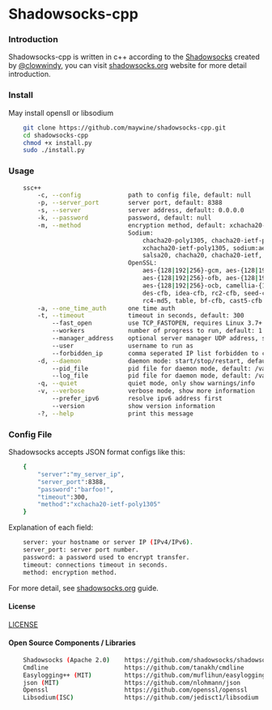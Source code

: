 Shadowsocks-cpp
===============

### Introduction

Shadowsocks-cpp is written in c++ according to the [Shadowsocks](https://github.com/shadowsocks/shadowsocks) 
created by [@clowwindy](https://github.com/clowwindy), you can visit [shadowsocks.org](https://www.shadowsocks.org/en/) 
website for more detail introduction.

### Install

May install opensll or libsodium

```bash
    git clone https://github.com/maywine/shadowsocks-cpp.git
    cd shadowsocks-cpp
    chmod +x install.py
    sudo ./install.py
``` 

### Usage

```bash
    ssc++
        -c, --config             path to config file, default: null
        -p, --server_port        server port, default: 8388
        -s, --server             server address, default: 0.0.0.0
        -k, --password           password, default: null
        -m, --method             encryption method, default: xchacha20-ietf-poly1305
                                 Sodium:
                                     chacha20-poly1305, chacha20-ietf-poly1305,
                                     xchacha20-ietf-poly1305, sodium:aes-256-gcm,
                                     salsa20, chacha20, chacha20-ietf, xchacha20
                                 OpenSSL:
                                     aes-{128|192|256}-gcm, aes-{128|192|256}-cfb,
                                     aes-{128|192|256}-ofb, aes-{128|192|256}-ctr,
                                     aes-{128|192|256}-ocb, camellia-{128|192|256}-cfb,
                                     des-cfb, idea-cfb, rc2-cfb, seed-cfb, rc4,
                                     rc4-md5, table, bf-cfb, cast5-cfb
        -a, --one_time_auth      one time auth
        -t, --timeout            timeout in seconds, default: 300
            --fast_open          use TCP_FASTOPEN, requires Linux 3.7+
            --workers            number of progress to run, default: 1
            --manager_address    optional server manager UDP address, see wiki
            --user               username to run as
            --forbidden_ip       comma seperated IP list forbidden to connect, default: 127.0.0.0/8,::1/128
        -d, --daemon             daemon mode: start/stop/restart, default: null
            --pid_file           pid file for daemon mode, default: /var/run/shadowsocksc++.pid
            --log_file           pid file for daemon mode, default: /var/log/shadowsocksc++.log
        -q, --quiet              quiet mode, only show warnings/info
        -v, --verbose            verbose mode, show more information
            --prefer_ipv6        resolve ipv6 address first
            --version            show version information
        -?, --help               print this message            
```
### Config File

Shadowsocks accepts JSON format configs like this:

```bash
    {
        "server":"my_server_ip",
        "server_port":8388,
        "password":"barfoo!",
        "timeout":300,
        "method":"xchacha20-ietf-poly1305"
    }
```

Explanation of each field:

```bash
    server: your hostname or server IP (IPv4/IPv6).
    server_port: server port number.
    password: a password used to encrypt transfer.
    timeout: connections timeout in seconds.
    method: encryption method.
```
For more detail, see [shadowsocks.org](https://www.shadowsocks.org/en/config/quick-guide.html) guide.

#### License

[LICENSE]

#### Open Source Components / Libraries

```bash
    Shadowsocks (Apache 2.0)    https://github.com/shadowsocks/shadowsocks
    Cmdline                     https://github.com/tanakh/cmdline
    Easylogging++ (MIT)         https://github.com/muflihun/easyloggingpp
    json (MIT)                  https://github.com/nlohmann/json
    Openssl                     https://github.com/openssl/openssl
    Libsodium(ISC)              https://github.com/jedisct1/libsodium
```


[LICENSE]:        https://github.com/maywine/shadowsocks-cpp/blob/master/LICENSE



